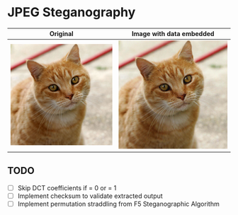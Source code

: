 # JPEG Steganography

| Original | Image with data embedded |
| ---------| -------------------------|
| ![](https://github.com/justssd/jpeg-steganography/blob/main/data/cat.jpg) | ![](https://github.com/justssd/jpeg-steganography/blob/main/data/cat-out.jpg) |

## TODO
- [ ] Skip DCT coefficients if = 0 or = 1
- [ ] Implement checksum to validate extracted output
- [ ] Implement permutation straddling from F5 Steganographic Algorithm
